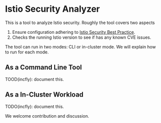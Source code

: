 # Istio Security Analyzer

This is a tool to analyze Istio security. Roughly the tool covers two aspects

1. Ensure configuration adhering to [Istio Security Best Practice](https://istio.io/latest/docs/ops/best-practices/security).
1. Checks the running Istio version to see if has any known CVE issues.

The tool can run in two modes: CLI or in-cluster mode. We will explain how to
run for each mode.

## As a Command Line Tool

TOOD(incfly): document this.

## As a In-Cluster Workload

TODO(incfly): document this.

We welcome contribution and discussion.
